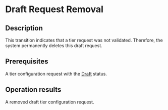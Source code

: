 # Draft Request Removal
## Description
This transition indicates that a tier request was not validated. Therefore, the system permanently deletes this draft request.
## Prerequisites
A tier configuration request with the [Draft](s-a-draft.html) status.
## Operation results
A removed draft tier configuration request.
